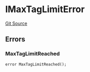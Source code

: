 # IMaxTagLimitError
[Git Source](https://github.com/thrackle-io/forte-rules-engine/blob/51222fa37733b5e2c25003328ad964a7e7155cb3/src/common/IErrors.sol)


## Errors
### MaxTagLimitReached

```solidity
error MaxTagLimitReached();
```

